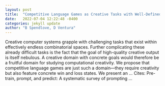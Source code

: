 ```yaml
---
layout: post
title:  "Competitive Language Games as Creative Tasks with Well-Defined Goals"
date:   2022-07-04 12:22:48 -0400
categories: jekyll update
author: "B Spendlove, D Ventura"
---
```

Creative computer systems grapple with challenging tasks that exist within effectively endless combinatorial spaces. Further complicating these already difficult tasks is the fact that the goal of high-quality creative output is itself nebulous. A creative domain with concrete goals would therefore be a fruitful domain for studying computational creativity. We propose that competitive language games are just such a domain—they require creativity but also feature concrete win and loss states. We present an …
Cites: ‪Pre-train, prompt, and predict: A systematic survey of prompting …‬  